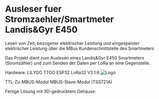 # Ausleser fuer Stromzaehler/Smartmeter Landis&Gyr E450
Lesen von Zeit, bezogener elektrischer Leistung und eingespeister elektrischer Leistung über die MBus Kundenschnittstelle des Smartmeters

Das Projekt dient zum Auslesen eines Landis&Gyr E450 Smartmeters (Stromzähler)
und zum Senden der Daten per LoRa an eine Gegenstelle.

Hardware:  LILYGO TTGO ESP32 LoRa32 V2.1.6
![Logo](https://github.com/Ausleser-fuer-Stromzaehler-Smartmeter-Landis-Gyr-E450/pics/doc/TTGO_ESP32_LoRa_V2_pinout_pinmap.jpg?raw=true)


TTL-Zu-MBUS-Modul MBUS-Slave-Modul (TSS721A)

 
Fertige Lösung mit 3D-gedrucktem Gehäuse:


